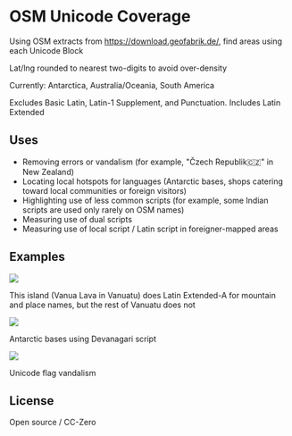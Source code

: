 # OSM Unicode Coverage

Using OSM extracts from https://download.geofabrik.de/, find areas using each Unicode Block

Lat/lng rounded to nearest two-digits to avoid over-density

Currently: Antarctica, Australia/Oceania, South America

Excludes Basic Latin, Latin-1 Supplement, and Punctuation. Includes Latin Extended

## Uses

- Removing errors or vandalism (for example, "Čzech Republik🇨🇿" in New Zealand)
- Locating local hotspots for languages (Antarctic bases, shops catering toward local communities or foreign visitors)
- Highlighting use of less common scripts (for example, some Indian scripts are used only rarely on OSM names)
- Measuring use of dual scripts
- Measuring use of local script / Latin script in foreigner-mapped areas

## Examples

<img src="https://mapmeld.com/osm-unicode-coverage/img/latinextendeda.png"/>

This island (Vanua Lava in Vanuatu) does Latin Extended-A for mountain and place names, but the rest of Vanuatu does not

<img src="https://mapmeld.com/osm-unicode-coverage/img/antarctic_bases.png"/>

Antarctic bases using Devanagari script

<img src="https://mapmeld.com/osm-unicode-coverage/img/czechvandal.png"/>

Unicode flag vandalism

## License

Open source / CC-Zero
